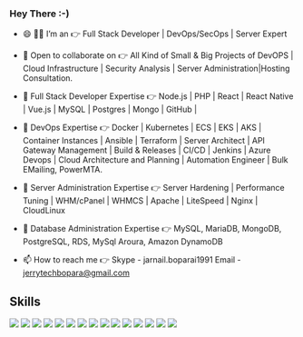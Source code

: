 ### Hey There :-) 

- 😄 :man_technologist:	I’m an :point_right: Full Stack Developer | DevOps/SecOps | Server Expert 
- 👯 Open to collaborate on :point_right: All Kind of Small & Big Projects of DevOPS | Cloud Infrastructure | Security Analysis | Server Administration|Hosting Consultation.

- 💬 Full Stack Developer Expertise :point_right: Node.js | PHP | React | React Native | Vue.js | MySQL | Postgres | Mongo | GitHub |

- 💬 DevOps Expertise :point_right: Docker | Kubernetes | ECS | EKS | AKS | Container Instances | Ansible | Terraform | Server Architect | API Gateway Management | Build & Releases | CI/CD | Jenkins | Azure Devops | Cloud Architecture and Planning | Automation Engineer | Bulk EMailing, PowerMTA.

- 💬 Server Administration Expertise :point_right: Server Hardening | Performance Tuning | WHM/cPanel | WHMCS | Apache | LiteSpeed | Nginx | CloudLinux
 
- 💬 Database Administration Expertise :point_right: MySQL, MariaDB, MongoDB, PostgreSQL, RDS, MySql Aroura, Amazon DynamoDB

- 📫 How to reach me :point_right: Skype - jarnail.boparai1991 Email - jerrytechbopara@gmail.com

## Skills
![](https://img.shields.io/badge/AWS-%23FF9900.svg?style=for-the-badge&logo=amazon-aws&logoColor=white)
![](https://img.shields.io/badge/Azure_DevOps-0078D7?style=for-the-badge&logo=azure-devops&logoColor=white)
![](https://img.shields.io/badge/Google_Cloud-4285F4?style=for-the-badge&logo=google-cloud&logoColor=white)
![](https://img.shields.io/badge/kubernetes-326ce5.svg?&style=for-the-badge&logo=kubernetes&logoColor=white)
![](https://img.shields.io/badge/Docker-2CA5E0?style=for-the-badge&logo=docker&logoColor=white)
![](https://img.shields.io/badge/GitHub_Actions-2088FF?style=for-the-badge&logo=github-actions&logoColor=white)
![](https://img.shields.io/badge/Ansible-000000?style=for-the-badge&logo=ansible&logoColor=white)
![](https://img.shields.io/badge/Jenkins-D24939?style=for-the-badge&logo=Jenkins&logoColor=white)
![](https://img.shields.io/badge/MySQL-005C84?style=for-the-badge&logo=mysql&logoColor=white)
![](https://img.shields.io/badge/MariaDB-003545?style=for-the-badge&logo=mariadb&logoColor=white)
![](https://img.shields.io/badge/Elastic_Search-005571?style=for-the-badge&logo=elasticsearch&logoColor=white)
![](https://img.shields.io/badge/Apache-D22128?style=for-the-badge&logo=Apache&logoColor=white)
![](https://img.shields.io/badge/Nginx-009639?style=for-the-badge&logo=nginx&logoColor=white)
![](https://img.shields.io/badge/Shell_Script-121011?style=for-the-badge&logo=gnu-bash&logoColor=white)
![](https://img.shields.io/badge/Python-FFD43B?style=for-the-badge&logo=python&logoColor=darkgreen)
<!--
<!---
jerrytechbopara/jerrytechbopara is a ✨ special ✨ repository because its `README.md` (this file) appears on your GitHub profile.
You can click the Preview link to take a look at your changes.
--->
